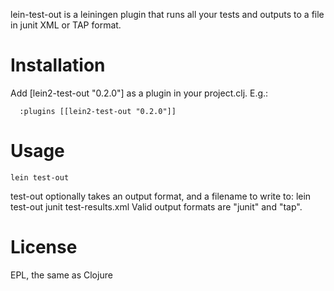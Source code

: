lein-test-out is a leiningen plugin that runs all your tests and outputs to a file in junit XML or TAP format.

Installation
============

Add [lein2-test-out "0.2.0"] as a plugin in your project.clj. E.g.:

      :plugins [[lein2-test-out "0.2.0"]]


Usage
=====
    lein test-out
test-out optionally takes an output format, and a filename to write to:
    lein test-out junit test-results.xml
Valid output formats are "junit" and "tap". 


License
=======
EPL, the same as Clojure
